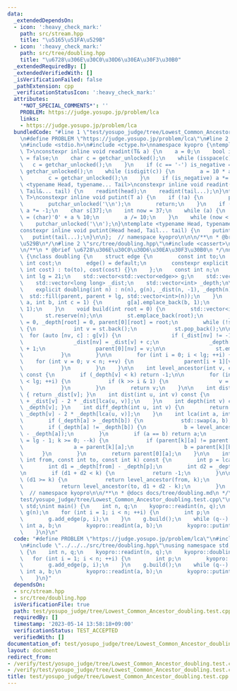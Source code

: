 ```yaml
---
data:
  _extendedDependsOn:
  - icon: ':heavy_check_mark:'
    path: src/stream.hpp
    title: "\u5165\u51FA\u529B"
  - icon: ':heavy_check_mark:'
    path: src/tree/doubling.hpp
    title: "\u6728\u306E\u30C0\u30D6\u30EA\u30F3\u30B0"
  _extendedRequiredBy: []
  _extendedVerifiedWith: []
  _isVerificationFailed: false
  _pathExtension: cpp
  _verificationStatusIcon: ':heavy_check_mark:'
  attributes:
    '*NOT_SPECIAL_COMMENTS*': ''
    PROBLEM: https://judge.yosupo.jp/problem/lca
    links:
    - https://judge.yosupo.jp/problem/lca
  bundledCode: "#line 1 \"test/yosupo_judge/tree/Lowest_Common_Ancestor_doubling.test.cpp\"\
    \n#define PROBLEM \"https://judge.yosupo.jp/problem/lca\"\n#line 2 \"src/stream.hpp\"\
    \n#include <stdio.h>\n#include <ctype.h>\nnamespace kyopro {\ntemplate <typename\
    \ T>\nconstexpr inline void readint(T& a) {\n    a = 0;\n    bool is_negative\
    \ = false;\n    char c = getchar_unlocked();\n    while (isspace(c)) {\n     \
    \   c = getchar_unlocked();\n    }\n    if (c == '-') is_negative = true, c =\
    \ getchar_unlocked();\n    while (isdigit(c)) {\n        a = 10 * a + (c - '0');\n\
    \        c = getchar_unlocked();\n    }\n    if (is_negative) a *= -1;\n}\ntemplate\
    \ <typename Head, typename... Tail>\nconstexpr inline void readint(Head& head,\
    \ Tail&... tail) {\n    readint(head);\n    readint(tail...);\n}\ntemplate <typename\
    \ T>\nconstexpr inline void putint(T a) {\n    if (!a) {\n        putchar_unlocked('0');\n\
    \        putchar_unlocked('\\n');\n        return;\n    }\n    if (a < 0) putchar_unlocked('-'),\
    \ a *= -1;\n    char s[37];\n    int now = 37;\n    while (a) {\n        s[--now]\
    \ = (char)'0' + a % 10;\n        a /= 10;\n    }\n    while (now < 37) putchar_unlocked(s[now++]);\n\
    \    putchar_unlocked('\\n');\n}\ntemplate <typename Head, typename... Tail>\n\
    constexpr inline void putint(Head head, Tail... tail) {\n    putint(head);\n \
    \   putint(tail...);\n}\n\n};  // namespace kyopro\n\n\n/**\n * @brief \u5165\u51FA\
    \u529B\n*/\n#line 2 \"src/tree/doubling.hpp\"\n#include <cassert>\n#include <vector>\n\
    \n/**\n * @brief \u6728\u306E\u30C0\u30D6\u30EA\u30F3\u30B0\n */\nnamespace kyopro\
    \ {\nclass doubling {\n    struct edge {\n        const int to;\n        const\
    \ int cost;\n        edge() = default;\n        constexpr explicit edge(int to,\
    \ int cost) : to(to), cost(cost) {}\n    };\n    const int n;\n    static constexpr\
    \ int lg = 21;\n    std::vector<std::vector<edge>> g;\n    std::vector<int> parent[lg];\n\
    \    std::vector<long long> _dist;\n    std::vector<int> _depth;\n\npublic:\n\
    \    explicit doubling(int n) : n(n), g(n), _dist(n, -1), _depth(n) {\n      \
    \  std::fill(parent, parent + lg, std::vector<int>(n));\n    }\n    void add_edge(int\
    \ a, int b, int c = 1) {\n        g[a].emplace_back(b, 1);\n        g[b].emplace_back(a,\
    \ 1);\n    }\n    void build(int root = 0) {\n        std::vector<int> st;\n \
    \       st.reserve(n);\n\n        st.emplace_back(root);\n        _dist[root]\
    \ = 0, _depth[root] = 0, parent[0][root] = root;\n        while (!st.empty())\
    \ {\n            int v = st.back();\n            st.pop_back();\n\n          \
    \  for (auto [nv, c] : g[v]) {\n                if (_dist[nv] != -1) continue;\n\
    \                _dist[nv] = _dist[v] + c;\n                _depth[nv] = _depth[v]\
    \ + 1;\n                parent[0][nv] = v;\n\n                st.emplace_back(nv);\n\
    \            }\n        }\n\n        for (int i = 0; i < lg; ++i) {\n        \
    \    for (int v = 0; v < n; ++v) {\n                parent[i + 1][v] = parent[i][parent[i][v]];\n\
    \            }\n        }\n    }\n\n    int level_ancestor(int v, const int k)\
    \ const {\n        if (_depth[v] < k) return -1;\n\n        for (int i = 0; i\
    \ < lg; ++i) {\n            if (k >> i & 1) {\n                v = parent[i][v];\n\
    \            }\n        }\n        return v;\n    }\n\n    int dist(int v) const\
    \ { return _dist[v]; }\n    int dist(int u, int v) const {\n        return _dist[u]\
    \ + _dist[v] - 2 * _dist[lca(u, v)];\n    }\n    int depth(int v) const { return\
    \ _depth[v]; }\n    int diff_depth(int u, int v) {\n        return _depth[u] +\
    \ _depth[v] - 2 * _depth[lca(u, v)];\n    }\n    int lca(int a, int b) const {\n\
    \        if (_depth[a] > _depth[b]) {\n            std::swap(a, b);\n        }\n\
    \        if (_depth[a] != _depth[b]) {\n            b = level_ancestor(b, _depth[b]\
    \ - _depth[a]);\n        }\n        if (a == b) return a;\n        for (int k\
    \ = lg - 1; k >= 0; --k) {\n            if (parent[k][a] != parent[k][b]) {\n\
    \                a = parent[k][a];\n                b = parent[k][b];\n      \
    \      }\n        }\n        return parent[0][a];\n    }\n\n    int jump(const\
    \ int from, const int to, const int k) const {\n        int p = lca(from, to);\n\
    \        int d1 = _depth[from] - _depth[p];\n        int d2 = _depth[to] - _depth[p];\n\
    \n        if (d1 + d2 < k) {\n            return -1;\n        }\n\n        if\
    \ (d1 >= k) {\n            return level_ancestor(from, k);\n        } else {\n\
    \            return level_ancestor(to, d1 + d2 - k);\n        }\n    }\n};\n};\
    \  // namespace kyopro\n\n/**\n * @docs docs/tree/doubling.md\n */\n#line 4 \"\
    test/yosupo_judge/tree/Lowest_Common_Ancestor_doubling.test.cpp\"\nusing namespace\
    \ std;\nint main() {\n    int n, q;\n    kyopro::readint(n, q);\n    kyopro::doubling\
    \ g(n);\n    for (int i = 1; i < n; ++i) {\n        int p;\n        kyopro::readint(p);\n\
    \        g.add_edge(p, i);\n    }\n    g.build();\n    while (q--) {\n       \
    \ int a, b;\n        kyopro::readint(a, b);\n        kyopro::putint(g.lca(a, b));\n\
    \    }\n}\n"
  code: "#define PROBLEM \"https://judge.yosupo.jp/problem/lca\"\n#include \"../../../src/stream.hpp\"\
    \n#include \"../../../src/tree/doubling.hpp\"\nusing namespace std;\nint main()\
    \ {\n    int n, q;\n    kyopro::readint(n, q);\n    kyopro::doubling g(n);\n \
    \   for (int i = 1; i < n; ++i) {\n        int p;\n        kyopro::readint(p);\n\
    \        g.add_edge(p, i);\n    }\n    g.build();\n    while (q--) {\n       \
    \ int a, b;\n        kyopro::readint(a, b);\n        kyopro::putint(g.lca(a, b));\n\
    \    }\n}"
  dependsOn:
  - src/stream.hpp
  - src/tree/doubling.hpp
  isVerificationFile: true
  path: test/yosupo_judge/tree/Lowest_Common_Ancestor_doubling.test.cpp
  requiredBy: []
  timestamp: '2023-05-14 13:58:18+09:00'
  verificationStatus: TEST_ACCEPTED
  verifiedWith: []
documentation_of: test/yosupo_judge/tree/Lowest_Common_Ancestor_doubling.test.cpp
layout: document
redirect_from:
- /verify/test/yosupo_judge/tree/Lowest_Common_Ancestor_doubling.test.cpp
- /verify/test/yosupo_judge/tree/Lowest_Common_Ancestor_doubling.test.cpp.html
title: test/yosupo_judge/tree/Lowest_Common_Ancestor_doubling.test.cpp
---
```

